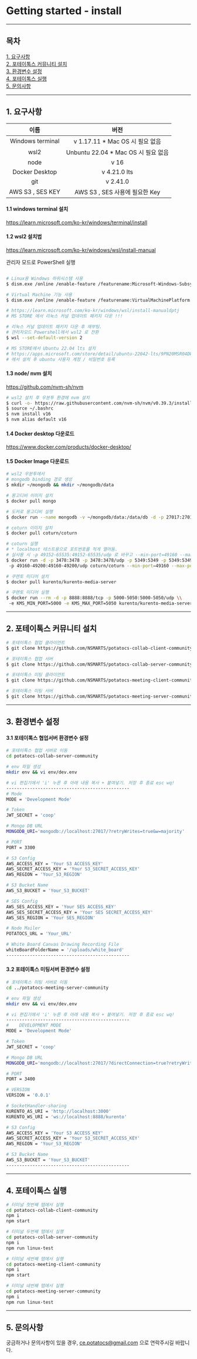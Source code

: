 # Getting started - install
---

## 목차
[1. 요구사항](#1) <br>
[2. 포테이톡스 커뮤니티 설치](#2) <br>
[3. 환경변수 설정](#3) <br>
[4. 포테이톡스 실행](#4) <br>
[5. 문의사항](#5) <br>

<!-- -   `mkdocs new [dir-name]` - Create a new project. -->
---
## 1. 요구사항

|       이름       |                 버전                 |
| :--------------: | :----------------------------------: |
| Windows terminal |   v 1.17.11 \* Mac OS 시 필요 없음   |
|       wsl2       | Unbuntu 22.04 \* Mac OS 시 필요 없음 |
|       node       |                 v 16                 |
|  Docker Desktop  |             v 4.21.0 lts             |
|       git        |               v 2.41.0               |
| AWS S3 , SES KEY |    AWS S3 , SES 사용에 필요한 Key    |

#### 1.1 windows terminal 설치

<https://learn.microsoft.com/ko-kr/windows/terminal/install>

#### 1.2 wsl2 설치법

<https://learn.microsoft.com/ko-kr/windows/wsl/install-manual>

관리자 모드로 PowerShell 실행

```sh

# Linux용 Windows 하위시스템 사용
$ dism.exe /online /enable-feature /featurename:Microsoft-Windows-Subsystem-Linux /all /norestart

# Virtual Machine 기능 사용
$ dism.exe /online /enable-feature /featurename:VirtualMachinePlatform /all /norestart

# https://learn.microsoft.com/ko-kr/windows/wsl/install-manualdptj
# MS STORE 에서 리눅스 커널 업데이트 패키지 다운 !!!

# 리눅스 커널 업데이트 패키지 다운 후 재부팅.
# 관리자모드 Powershell에서 wsl2 로 전환
$ wsl --set-default-version 2

# MS STORE에서 Ubuntu 22.04 lts 설치
# https://apps.microsoft.com/store/detail/ubuntu-22042-lts/9PN20MSR04DW?hl=ko-kr&gl=kr&rtc=1
# 에서 설치 후 ubuntu 사용자 계정 / 비밀번호 등록
```

#### 1.3 node/ nvm 설치

<https://github.com/nvm-sh/nvm>

```sh
# wsl2 설치 후 우분투 환경에 nvm 설치
$ curl -o- https://raw.githubusercontent.com/nvm-sh/nvm/v0.39.3/install.sh | bash
$ source ~/.bashrc
$ nvm install v16
$ nvm alias default v16
```

#### 1.4 Docker desktop 다운로드

<https://www.docker.com/products/docker-desktop/>

#### 1.5 Docker Image 다운로드

```sh
# wsl2 우분투에서
# mongodb binding 경로 생성
$ mkdir ~/mongodb && mkdir ~/mongodb/data

# 몽고디비 이미지 설치
$ docker pull mongo

# 도커로 몽고디비 실행
$ docker run --name mongodb -v ~/mongodb/data:/data/db -d -p 27017:27017 mongo

# coturn 이미지 설치
$ docker pull coturn/coturn

# coturn 실행
# * localhost 테스트용으로 포트번호를 적게 열어둠.
# 실사용 시 -p 49152-65535:49152-65535/udp 로 바꾸고 --min-port=49160 --max-port=49200 제거
$ docker run -d -p 3478:3478 -p 3478:3478/udp -p 5349:5349 -p 5349:5349/udp \\
 -p 49160-49200:49160-49200/udp coturn/coturn --min-port=49160 --max-port=49200

# 쿠렌토 미디어 설치
$ docker pull kurento/kurento-media-server

# 쿠렌토 미디어 실행
$ docker run --rm -d -p 8888:8888/tcp -p 5000-5050:5000-5050/udp \\
 -e KMS_MIN_PORT=5000 -e KMS_MAX_PORT=5050 kurento/kurento-media-server:6.16.0
```
---

## 2. 포테이톡스 커뮤니티 설치

```sh
# 포테이톡스 협업 클라이언트
$ git clone https://github.com/NSMARTS/potatocs-collab-client-community.git

# 포테이톡스 협업 서버
$ git clone https://github.com/NSMARTS/potatocs-collab-server-community.git

# 포테이톡스 미팅 클라이언트
$ git clone https://github.com/NSMARTS/potatocs-meeting-client-community.git

# 포테이톡스 미팅 서버
$ git clone https://github.com/NSMARTS/potatocs-meeting-server-community.git
```
---

## 3. 환경변수 설정


#### 3.1 포테이톡스 협업서버 환경변수 설정

```sh
# 포테이톡스 협업 서버로 이동
cd potatocs-collab-server-community

# env 파일 생성
mkdir env && vi env/dev.env

# vi 편집기에서 'i' 누른 후 아래 내용 복사 + 붙여넣기. 저장 후 종료 esc wq!
-----------------------------------------------
# Mode
MODE = 'Development Mode'

# Token
JWT_SECRET = 'coop'

# Mongo DB URL
MONGODB_URI='mongodb://localhost:27017/?retryWrites=true&w=majority'

# PORT
PORT = 3300

# S3 Config
AWS_ACCESS_KEY = 'Your S3 ACCESS_KEY'
AWS_SECRET_ACCESS_KEY = 'Your S3_SECRET_ACCESS_KEY'
AWS_REGION = 'Your_S3_REGION'

# S3 Bucket Name
AWS_S3_BUCKET = 'Your_S3_BUCKET'

# SES Config
AWS_SES_ACCESS_KEY = 'Your SES ACCESS_KEY'
AWS_SES_SECRET_ACCESS_KEY = 'Your SES SECRET_ACCESS_KEY'
AWS_SES_REGION = 'Your SES_REGION'

# Node Mailer
POTATOCS_URL = 'Your_URL'

# White Board Canvas Drawing Recording File
whiteBoardFolderName = '/uploads/white_board'
-----------------------------------------------
```

#### 3.2 포테이톡스 미팅서버 환경변수 설정

```sh
# 포테이톡스 미팅 서버로 이동
cd ../potatocs-meeting-server-community

# env 파일 생성
mkdir env && vi env/dev.env

# vi 편집기에서 'i' 누른 후 아래 내용 복사 + 붙여넣기. 저장 후 종료 esc wq!
-----------------------------------------------
#    DEVELOPMENT MODE
MODE = 'Development Mode'

# Token
JWT_SECRET = 'coop'

# Mongo DB URL
MONGODB_URI='mongodb://localhost:27017/?directConnection=true?retryWrites=true&w=majority'

# PORT
PORT = 3400

# VERSION
VERSION = '0.0.1'

# SocketHandler-sharing
KURENTO_AS_URI = 'http://localhost:3000'
KURENTO_WS_URI = 'ws://localhost:8888/kurento'

# S3 Config
AWS_ACCESS_KEY = 'Your S3 ACCESS_KEY'
AWS_SECRET_ACCESS_KEY = 'Your S3_SECRET_ACCESS_KEY'
AWS_REGION = 'Your_S3_REGION'

# S3 Bucket Name
AWS_S3_BUCKET = 'Your_S3_BUCKET'
-----------------------------------------------
```
---

## 4. 포테이톡스 실행


```sh
# 터미널 첫번째 탭에서 실행
cd potatocs-collab-client-community
npm i
npm start

# 터미널 두번째 탭에서 실행
cd potatocs-collab-server-community
npm i
npm run linux-test

# 터미널 세번째 탭에서 실행
cd potatocs-meeting-client-community
npm i
npm start

# 터미널 네번째 탭에서 실행
cd potatocs-meeting-server-community
npm i
npm run linux-test
```
---

## 5. 문의사항


궁금하거나 문의사항이 있을 경우, ce.potatocs@gmail.com 으로 연락주시길 바랍니다.
